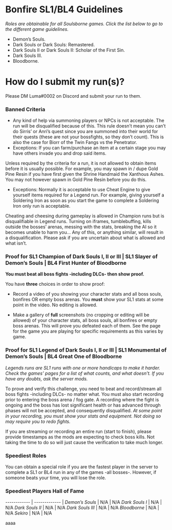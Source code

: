 # Bonfire SL1/BL4 Guidelines

*Roles are obtainable for all Soulsborne games. Click the list below to go to the different game guidelines.*

* Demon’s Souls.
* Dark Souls or Dark Souls: Remastered.
* Dark Souls II or Dark Souls II: Scholar of the First Sin.
* Dark Souls III.
* Bloodborne.

# How do I submit my run(s)?

Please DM Luma#0002 on Discord and submit your run to them.

### Banned Criteria

* Any kind of help via summoning players or NPCs is not acceptable. The run will be disqualified because of this. This rule doesn’t mean you can’t do Sirris’ or Anri’s quest since you are summoned into their world for their quests (these are not your bossfights, so they don’t count). This is also the case for Biorr of the Twin Fangs vs the Penetrator.
 * Exceptions:
    If you can farm/purchase an item at a certain stage you may have others invade you and drop said items.

Unless required by the criteria for a run, it is not allowed to obtain items before it is usually possible. For example, you may spawn in / dupe Gold Pine Resin if you have first given the Shrine Handmaid the Xanthous Ashes. You may not however spawn in Gold Pine Resin before you do this.
 * Exceptions:
    Normally it is acceptable to use Cheat Engine to give yourself items required for a Legend run. For example, giving yourself a Soldering Iron as soon as you start the game to complete a Soldering Iron only run is acceptable.

Cheating and cheesing during gameplay is allowed in Champion runs but is disqualifiable in Legend runs. Turning on iframes, tumblebuffing, kills outside the bosses’ arenas, messing with the stats, breaking the AI so it becomes unable to harm you… Any of this, or anything similar, will result in a disqualification. Please ask if you are uncertain about what is allowed and what isn’t.

### Proof for SL1 Champion of Dark Souls I, II or III | SL1 Slayer of Demon’s Souls | BL4 First Hunter of Bloodborne
**You must beat all boss fights -including DLCs- then show proof.**

You have **three** choices in order to show proof:

  * Record a video of you showing your character stats and all boss souls, bonfires OR empty boss arenas. You **must** show your SL1 stats at some point in the video. No editing is allowed.

  * Make a gallery of **full** screenshots (no cropping or editing will be allowed) of your character stats, all boss souls, all bonfires or empty boss arenas. This will prove you defeated each of them. See the page for the game you are playing for specific requirements as this varies by game.

### Proof for SL1 Legend of Dark Souls I, II or III | SL1 Monumental of Demon’s Souls | BL4 Great One of Bloodborne

*Legends runs are SL1 runs with one or more handicaps to make it harder. Check the games’ pages for a list of what counts, and what doesn’t. If you have any doubts, ask the server mods.*

To prove and verify this challenge, you need to beat and record/stream all boss fights -including DLCs- no matter what. You must also start recording prior to entering the boss arena / fog gate. A recording where the fight is ongoing and the boss has lost significant health or has advanced through phases will not be accepted, and consequently disqualified. *At some point in your recording, you must show your stats and equipment. Not doing so may require you to redo fights.*

If you are streaming or recording an entire run (start to finish), please provide timestamps as the mods are expecting to check boss kills. Not taking the time to do so will just cause the verification to take much longer.

### Speediest Roles
You can obtain a special role if you are the fastest player in the server to complete a SL1 or BL4 run in any of the games -all bosses-. However, if someone beats your time, you will lose the role.

### Speediest Players Hall of Fame

------------ | ------------- |
*Demon’s Souls* | N/A | N/A
*Dark Souls I* | N/A | N/A
*Dark Souls II* | N/A | N/A
*Dark Souls III* | N/A | N/A
*Bloodborne* | N/A | N/A
*Sekiro* | N/A | N/A

aaaa
